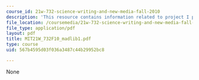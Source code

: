 ```yaml
---
course_id: 21w-732-science-writing-and-new-media-fall-2010
description: 'This resource contains information related to project I proposal madlib. '
file_location: /coursemedia/21w-732-science-writing-and-new-media-fall-2010/567b4595d03f036a3487c44b29952bc8_MIT21W_732F10_madlib1.pdf
file_type: application/pdf
layout: pdf
title: MIT21W_732F10_madlib1.pdf
type: course
uid: 567b4595d03f036a3487c44b29952bc8

---
```

None